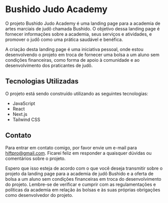 # Bushido Judo Academy

O projeto Bushido Judo Academy é uma landing page para a academia de artes marciais de judô chamada Bushido. O objetivo dessa landing page é fornecer informações sobre a academia, seus serviços e atividades, e promover o judô como uma prática saudável e benéfica. 

A criação desta landing page é uma iniciativa pessoal, onde estou desenvolvendo o projeto em troca de fornecer uma bolsa a um aluno sem condições financeiras, como forma de apoio à comunidade e ao desenvolvimento dos praticantes de judô.

## Tecnologias Utilizadas

O projeto está sendo construído utilizando as seguintes tecnologias:

- JavaScript
- React
- Next.js
- Tailwind CSS

## Contato

Para entrar em contato comigo, por favor envie um e-mail para hiftpro@gmail.com. Ficarei feliz em responder a quaisquer dúvidas ou comentários sobre o projeto.

Espero que isso esteja de acordo com o que você deseja transmitir sobre o projeto da landing page para a academia de judô Bushido e a oferta de bolsa a um aluno sem condições financeiras em troca do desenvolvimento do projeto. Lembre-se de verificar e cumprir com as regulamentações e políticas da academia em relação às bolsas e às suas próprias obrigações como desenvolvedor do projeto.
